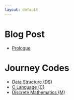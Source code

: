 ```yaml
---
layout: default
---
```

# Blog Post
* [Prologue](./_posts/Prologue.md)

# Journey Codes
* [Data Structure (DS)](./_posts/Data-Structure)
* [C Language (C)](./_posts/C-Language)
* [Discrete Mathematics (M)](./_posts/Discrete-Mathematics)
